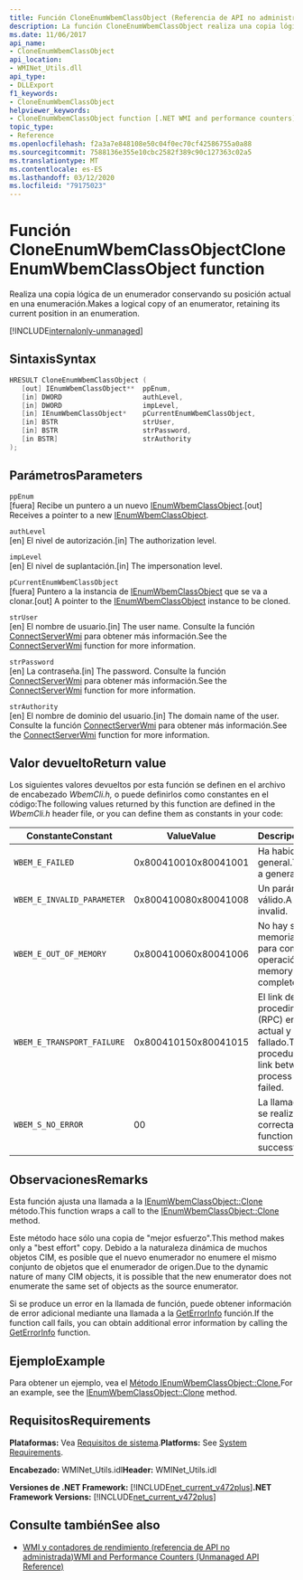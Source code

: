 ```yaml
---
title: Función CloneEnumWbemClassObject (Referencia de API no administrada)
description: La función CloneEnumWbemClassObject realiza una copia lógica de un enumerador.
ms.date: 11/06/2017
api_name:
- CloneEnumWbemClassObject
api_location:
- WMINet_Utils.dll
api_type:
- DLLExport
f1_keywords:
- CloneEnumWbemClassObject
helpviewer_keywords:
- CloneEnumWbemClassObject function [.NET WMI and performance counters]
topic_type:
- Reference
ms.openlocfilehash: f2a3a7e848108e50c04f0ec70cf42586755a0a88
ms.sourcegitcommit: 7588136e355e10cbc2582f389c90c127363c02a5
ms.translationtype: MT
ms.contentlocale: es-ES
ms.lasthandoff: 03/12/2020
ms.locfileid: "79175023"
---
```

# <a name="cloneenumwbemclassobject-function"></a><span data-ttu-id="771b5-103">Función CloneEnumWbemClassObject</span><span class="sxs-lookup"><span data-stu-id="771b5-103">CloneEnumWbemClassObject function</span></span>
<span data-ttu-id="771b5-104">Realiza una copia lógica de un enumerador conservando su posición actual en una enumeración.</span><span class="sxs-lookup"><span data-stu-id="771b5-104">Makes a logical copy of an enumerator, retaining its current position in an enumeration.</span></span>

[!INCLUDE[internalonly-unmanaged](../../../../includes/internalonly-unmanaged.md)]

## <a name="syntax"></a><span data-ttu-id="771b5-105">Sintaxis</span><span class="sxs-lookup"><span data-stu-id="771b5-105">Syntax</span></span>

```cpp
HRESULT CloneEnumWbemClassObject (
   [out] IEnumWbemClassObject**  ppEnum,
   [in] DWORD                    authLevel,
   [in] DWORD                    impLevel,
   [in] IEnumWbemClassObject*    pCurrentEnumWbemClassObject,
   [in] BSTR                     strUser,
   [in] BSTR                     strPassword,
   [in BSTR]                     strAuthority
);
```

## <a name="parameters"></a><span data-ttu-id="771b5-106">Parámetros</span><span class="sxs-lookup"><span data-stu-id="771b5-106">Parameters</span></span>

`ppEnum`\
<span data-ttu-id="771b5-107">[fuera] Recibe un puntero a un nuevo [IEnumWbemClassObject](/windows/desktop/api/wbemcli/nn-wbemcli-ienumwbemclassobject).</span><span class="sxs-lookup"><span data-stu-id="771b5-107">[out] Receives a pointer to a new [IEnumWbemClassObject](/windows/desktop/api/wbemcli/nn-wbemcli-ienumwbemclassobject).</span></span>

`authLevel`\
<span data-ttu-id="771b5-108">[en] El nivel de autorización.</span><span class="sxs-lookup"><span data-stu-id="771b5-108">[in] The authorization level.</span></span>

`impLevel`\
<span data-ttu-id="771b5-109">[en] El nivel de suplantación.</span><span class="sxs-lookup"><span data-stu-id="771b5-109">[in] The impersonation level.</span></span>

`pCurrentEnumWbemClassObject`\
<span data-ttu-id="771b5-110">[fuera] Puntero a la instancia de [IEnumWbemClassObject](/windows/desktop/api/wbemcli/nn-wbemcli-ienumwbemclassobject) que se va a clonar.</span><span class="sxs-lookup"><span data-stu-id="771b5-110">[out] A pointer to the [IEnumWbemClassObject](/windows/desktop/api/wbemcli/nn-wbemcli-ienumwbemclassobject) instance to be cloned.</span></span>

`strUser`\
<span data-ttu-id="771b5-111">[en] El nombre de usuario.</span><span class="sxs-lookup"><span data-stu-id="771b5-111">[in] The user name.</span></span> <span data-ttu-id="771b5-112">Consulte la función [ConnectServerWmi](connectserverwmi.md) para obtener más información.</span><span class="sxs-lookup"><span data-stu-id="771b5-112">See the [ConnectServerWmi](connectserverwmi.md) function for more information.</span></span>

`strPassword`\
<span data-ttu-id="771b5-113">[en] La contraseña.</span><span class="sxs-lookup"><span data-stu-id="771b5-113">[in] The password.</span></span> <span data-ttu-id="771b5-114">Consulte la función [ConnectServerWmi](connectserverwmi.md) para obtener más información.</span><span class="sxs-lookup"><span data-stu-id="771b5-114">See the [ConnectServerWmi](connectserverwmi.md) function for more information.</span></span>

`strAuthority`\
<span data-ttu-id="771b5-115">[en] El nombre de dominio del usuario.</span><span class="sxs-lookup"><span data-stu-id="771b5-115">[in] The domain name of the user.</span></span> <span data-ttu-id="771b5-116">Consulte la función [ConnectServerWmi](connectserverwmi.md) para obtener más información.</span><span class="sxs-lookup"><span data-stu-id="771b5-116">See the [ConnectServerWmi](connectserverwmi.md) function for more information.</span></span>

## <a name="return-value"></a><span data-ttu-id="771b5-117">Valor devuelto</span><span class="sxs-lookup"><span data-stu-id="771b5-117">Return value</span></span>

<span data-ttu-id="771b5-118">Los siguientes valores devueltos por esta función se definen en el archivo de encabezado *WbemCli.h,* o puede definirlos como constantes en el código:</span><span class="sxs-lookup"><span data-stu-id="771b5-118">The following values returned by this function are defined in the *WbemCli.h* header file, or you can define them as constants in your code:</span></span>

|<span data-ttu-id="771b5-119">Constante</span><span class="sxs-lookup"><span data-stu-id="771b5-119">Constant</span></span>  |<span data-ttu-id="771b5-120">Value</span><span class="sxs-lookup"><span data-stu-id="771b5-120">Value</span></span>  |<span data-ttu-id="771b5-121">Descripción</span><span class="sxs-lookup"><span data-stu-id="771b5-121">Description</span></span>  |
|---------|---------|---------|
| `WBEM_E_FAILED` | <span data-ttu-id="771b5-122">0x80041001</span><span class="sxs-lookup"><span data-stu-id="771b5-122">0x80041001</span></span> | <span data-ttu-id="771b5-123">Ha habido un fracaso general.</span><span class="sxs-lookup"><span data-stu-id="771b5-123">There has been a general failure.</span></span> |
| `WBEM_E_INVALID_PARAMETER` | <span data-ttu-id="771b5-124">0x80041008</span><span class="sxs-lookup"><span data-stu-id="771b5-124">0x80041008</span></span> | <span data-ttu-id="771b5-125">Un parámetro no es válido.</span><span class="sxs-lookup"><span data-stu-id="771b5-125">A parameter is invalid.</span></span> |
| `WBEM_E_OUT_OF_MEMORY` | <span data-ttu-id="771b5-126">0x80041006</span><span class="sxs-lookup"><span data-stu-id="771b5-126">0x80041006</span></span> | <span data-ttu-id="771b5-127">No hay suficiente memoria disponible para completar la operación.</span><span class="sxs-lookup"><span data-stu-id="771b5-127">Not enough memory is available complete the operation.</span></span> |
| `WBEM_E_TRANSPORT_FAILURE` | <span data-ttu-id="771b5-128">0x80041015</span><span class="sxs-lookup"><span data-stu-id="771b5-128">0x80041015</span></span> | <span data-ttu-id="771b5-129">El link de la llamada a procedimiento remoto (RPC) entre el proceso actual y el WMI ha fallado.</span><span class="sxs-lookup"><span data-stu-id="771b5-129">The remote procedure call (RPC) link between the current process and WMI has failed.</span></span> |
| `WBEM_S_NO_ERROR` | <span data-ttu-id="771b5-130">0</span><span class="sxs-lookup"><span data-stu-id="771b5-130">0</span></span> | <span data-ttu-id="771b5-131">La llamada de función se realizó correctamente.</span><span class="sxs-lookup"><span data-stu-id="771b5-131">The function call was successful.</span></span>  |

## <a name="remarks"></a><span data-ttu-id="771b5-132">Observaciones</span><span class="sxs-lookup"><span data-stu-id="771b5-132">Remarks</span></span>

<span data-ttu-id="771b5-133">Esta función ajusta una llamada a la [IEnumWbemClassObject::Clone](/windows/desktop/api/wbemcli/nf-wbemcli-ienumwbemclassobject-clone) método.</span><span class="sxs-lookup"><span data-stu-id="771b5-133">This function wraps a call to the [IEnumWbemClassObject::Clone](/windows/desktop/api/wbemcli/nf-wbemcli-ienumwbemclassobject-clone) method.</span></span>

<span data-ttu-id="771b5-134">Este método hace sólo una copia de "mejor esfuerzo".</span><span class="sxs-lookup"><span data-stu-id="771b5-134">This method makes only a "best effort" copy.</span></span> <span data-ttu-id="771b5-135">Debido a la naturaleza dinámica de muchos objetos CIM, es posible que el nuevo enumerador no enumere el mismo conjunto de objetos que el enumerador de origen.</span><span class="sxs-lookup"><span data-stu-id="771b5-135">Due to the dynamic nature of many CIM objects, it is possible that the new enumerator does not enumerate the same set of objects as the source enumerator.</span></span>

<span data-ttu-id="771b5-136">Si se produce un error en la llamada de función, puede obtener información de error adicional mediante una llamada a la [GetErrorInfo](geterrorinfo.md) función.</span><span class="sxs-lookup"><span data-stu-id="771b5-136">If the function call fails, you can obtain additional error information by calling the [GetErrorInfo](geterrorinfo.md) function.</span></span>

## <a name="example"></a><span data-ttu-id="771b5-137">Ejemplo</span><span class="sxs-lookup"><span data-stu-id="771b5-137">Example</span></span>

<span data-ttu-id="771b5-138">Para obtener un ejemplo, vea el [Método IEnumWbemClassObject::Clone.](/windows/desktop/api/wbemcli/nf-wbemcli-ienumwbemclassobject-clone)</span><span class="sxs-lookup"><span data-stu-id="771b5-138">For an example, see the [IEnumWbemClassObject::Clone](/windows/desktop/api/wbemcli/nf-wbemcli-ienumwbemclassobject-clone) method.</span></span>

## <a name="requirements"></a><span data-ttu-id="771b5-139">Requisitos</span><span class="sxs-lookup"><span data-stu-id="771b5-139">Requirements</span></span>
 <span data-ttu-id="771b5-140">**Plataformas:** Vea [Requisitos de sistema](../../get-started/system-requirements.md).</span><span class="sxs-lookup"><span data-stu-id="771b5-140">**Platforms:** See [System Requirements](../../get-started/system-requirements.md).</span></span>

 <span data-ttu-id="771b5-141">**Encabezado:** WMINet_Utils.idl</span><span class="sxs-lookup"><span data-stu-id="771b5-141">**Header:** WMINet_Utils.idl</span></span>

 <span data-ttu-id="771b5-142">**Versiones de .NET Framework:** [!INCLUDE[net_current_v472plus](../../../../includes/net-current-v472plus.md)]</span><span class="sxs-lookup"><span data-stu-id="771b5-142">**.NET Framework Versions:** [!INCLUDE[net_current_v472plus](../../../../includes/net-current-v472plus.md)]</span></span>

## <a name="see-also"></a><span data-ttu-id="771b5-143">Consulte también</span><span class="sxs-lookup"><span data-stu-id="771b5-143">See also</span></span>

- [<span data-ttu-id="771b5-144">WMI y contadores de rendimiento (referencia de API no administrada)</span><span class="sxs-lookup"><span data-stu-id="771b5-144">WMI and Performance Counters (Unmanaged API Reference)</span></span>](index.md)

